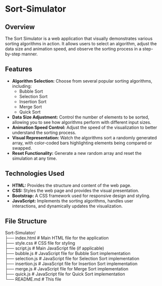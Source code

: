 # Sort-Simulator

## Overview

The Sort Simulator is a web application that visually demonstrates various sorting algorithms in action. It allows users to select an algorithm, adjust the data size and animation speed, and observe the sorting process in a step-by-step manner. 

## Features

*   **Algorithm Selection:** Choose from several popular sorting algorithms, including:
    *   Bubble Sort
    *   Selection Sort
    *   Insertion Sort
    *   Merge Sort
    *   Quick Sort
*   **Data Size Adjustment:** Control the number of elements to be sorted, allowing you to see how algorithms perform with different input sizes.
*   **Animation Speed Control:** Adjust the speed of the visualization to better understand the sorting process.
*   **Visual Representation:** Watch the algorithms sort a randomly generated array, with color-coded bars highlighting elements being compared or swapped.
*   **Reset Functionality:** Generate a new random array and reset the simulation at any time.

## Technologies Used

*   **HTML:** Provides the structure and content of the web page.
*   **CSS:** Styles the web page and provides the visual presentation.
*   **Bootstrap:** A CSS framework used for responsive design and styling.
*   **JavaScript:** Implements the sorting algorithms, handles user interactions, and dynamically updates the visualization.

## File Structure
Sort-Simulator/<br>
├── index.html # Main HTML file for the application<br>
├── style.css # CSS file for styling<br>
├── script.js # Main JavaScript file (if applicable)<br>
├── bubble.js # JavaScript file for Bubble Sort implementation<br>
├── selection.js # JavaScript file for Selection Sort implementation<br>
├── insertion.js # JavaScript file for Insertion Sort implementation<br>
├── merge.js # JavaScript file for Merge Sort implementation<br>
├── quick.js # JavaScript file for Quick Sort implementation<br>
└── README.md # This file


